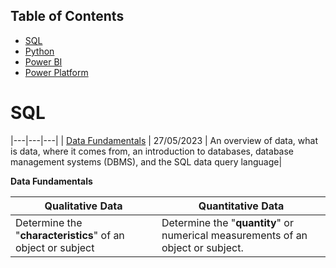 ## Table of Contents
- [SQL](#SQL)
- [Python](#Python)
- [Power BI](#Power-BI)
- [Power Platform](#Power-Platform)

# SQL
|---|---|---|
| [Data Fundamentals](data-fundamentals) | 27/05/2023 | An overview of data, what is data, where it comes from, an introduction to databases, database management systems (DBMS), and the SQL data query language|


**Data Fundamentals**

| Qualitative Data| Quantitative Data |
|---|---|
| Determine the "**characteristics**" of an object or subject | Determine the "**quantity**" or numerical measurements of an object or subject. |


